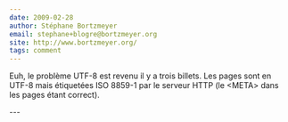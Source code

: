 ```yaml
---
date: 2009-02-28
author: Stéphane Bortzmeyer
email: stephane+blogre@bortzmeyer.org
site: http://www.bortzmeyer.org/
tags: comment
---
```


<p>Euh, le problème UTF-8 est revenu il y a trois billets. Les pages sont en UTF-8 mais étiquetées ISO 8859-1 par le serveur HTTP (le &lt;META&gt; dans les pages étant correct).</p>
---